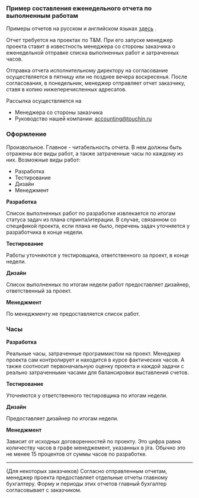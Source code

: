 ### Пример составления еженедельного отчета по выполненным работам

Примеры отчетов на русском и английском языках [здесь](https://docs.google.com/document/d/1Y8jNcKElLR9toKb7KYKo57R59-M9J-6kqsBRXRyl7G0/edit) .

Отчет требуется на проектах по T&M. При его запуске менеджер проекта ставит в известность менеджера со стороны заказчика о еженедельной отправке списка выполненных работ и затраченных часов. 

Отправка отчета исполнительному директору на согласование осуществляется в пятницу или не позднее вечера воскресенья. После согласования, в понедельник, менеджер отправляет отчет заказчику, ставя в копию нижеперечисленных адресатов.

Рассылка осуществляется на
* Менеджера со стороны заказчика
* Руководство нашей компании: accounting@touchin.ru

### Оформление
Произвольное. Главное - читабельность отчета. В нем должны быть отражены все виды работ, а также затраченные часы по каждому из них. 
Возможные виды работ:
* Разработка 
* Тестирование
* Дизайн
* Менеджмент

**Разработка**

Список выполненных работ по разработке извлекается по итогам статуса задач из плана спринта/итерации.
В случае, связанном со спецификой проекта, если плана не было, перечень задач уточняется у разработчика в конце недели.

**Тестирование**

Работы уточняются у тестировщика, ответственного за проект, в конце недели.

**Дизайн**

Список выполненных по итогам недели работ предоставляет дизайнер, ответственный за проект.

**Менеджмент**

По менеджменту не предоставляется список работ.

### Часы

**Разработка** 

Реальные часы, затраченные программистом на проект. Менеджер проекта сам контролирует и находится в курсе фактических часов. А также соотносит первоначальную оценку проекта и каждой задачи с реально затраченными часами для балансировки выставления счетов.

**Тестирование**

Уточняются у ответственного тестировщика по итогам недели.

**Дизайн**

Предоставляет дизайнер по итогам недели.

**Менеджмент**

Зависит от исходных договоренностей по проекту. Это цифра равна количеству часов в графе менеджемент, указанных в jira. Обычно это не менее 15 процентов от суммы часов по разработке.

------------

(Для некоторых заказчиков) Согласно отправленным отчетам, менеджер проекта предоставляет отдельные отчеты главному бухгалтеру. Форму и периоды этих отчетов главный бухгалтер согласовывает с заказчиком.
